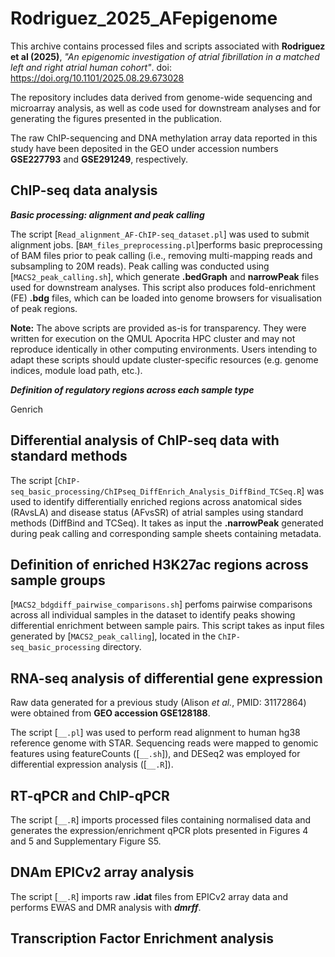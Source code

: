 # Rodriguez_2025_AFepigenome

This archive contains processed files and scripts associated with **Rodriguez et al (2025)**, *"An epigenomic investigation of atrial fibrillation in a matched left and right atrial human cohort"*. doi: https://doi.org/10.1101/2025.08.29.673028

The repository includes data derived from genome-wide sequencing and microarray analysis, as well as code used for downstream analyses and for generating the figures presented in the publication.

The raw ChIP-sequencing and DNA methylation array data reported in this study have been deposited in the GEO under accession numbers **GSE227793** and **GSE291249**, respectively.

## ChIP-seq data analysis

***Basic processing: alignment and peak calling***

The script [`Read_alignment_AF-ChIP-seq_dataset.pl`] was used to submit alignment jobs. [`BAM_files_preprocessing.pl`]performs basic preprocessing of BAM files prior to peak calling (i.e., removing multi-mapping reads and subsampling to 20M reads). Peak calling was conducted using [`MACS2_peak_calling.sh`], which generate **.bedGraph** and **narrowPeak** files used for downstream analyses. This script also produces fold-enrichment (FE) **.bdg** files, which can be loaded into genome browsers for visualisation of peak regions.

**Note:**
The above scripts are provided as-is for transparency. They were written for execution on the QMUL Apocrita HPC cluster and may not reproduce identically in other computing environments. Users intending to adapt these scripts should update cluster-specific resources (e.g. genome indices, module load path, etc.). 

***Definition of regulatory regions across each sample type***

Genrich

## Differential analysis of ChIP-seq data with standard methods

The script [`ChIP-seq_basic_processing/ChIPseq_DiffEnrich_Analysis_DiffBind_TCSeq.R`] was used to identify differentially enriched regions across anatomical sides (RAvsLA) and disease status (AFvsSR) of atrial samples using standard methods (DiffBind and TCSeq). It takes as input the **.narrowPeak** generated during peak calling and corresponding sample sheets containing metadata. 

## Definition of enriched H3K27ac regions across sample groups

[`MACS2_bdgdiff_pairwise_comparisons.sh`] perfoms pairwise comparisons across all individual samples in the dataset to identify peaks showing differential enrichment between sample pairs. This script takes as input files generated by [`MACS2_peak_calling`], located in the `ChIP-seq_basic_processing` directory.

## RNA-seq analysis of differential gene expression

Raw data generated for a previous study (Alison *et al.*, PMID: 31172864) were obtained from **GEO accession GSE128188**.

The script [`__.pl`] was used to perform read alignment to human hg38 reference genome with STAR. Sequencing reads were mapped to genomic features using featureCounts ([`__.sh`]), and DESeq2 was employed for differential expression analysis ([`__.R`]). 

## RT-qPCR and ChIP-qPCR

The script [`__.R`] imports processed files containing normalised data and generates the expression/enrichment qPCR plots presented in Figures 4 and 5 and Supplementary Figure S5.

## DNAm EPICv2 array analysis

The script [`__.R`] imports raw **.idat** files from EPICv2 array data and performs EWAS and DMR analysis with ***dmrff***. 


## Transcription Factor Enrichment analysis